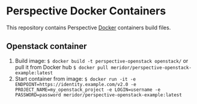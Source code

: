 # Perspective Docker Containers
This repository contains Perspective [Docker](http://docker.com/) containers build files.

## Openstack container
1. Build image: ```$ docker build -t perspective-openstack openstack/``` or pull it from Docker hub ```$ docker pull meridor/perspective-openstack-example:latest```
2. Start container from image: ```$ docker run -it -e ENDPOINT=https://identity.example.com/v2.0 -e PROJECT_NAME=my_openstack_project -e LOGIN=username -e PASSWORD=password meridor/perspective-openstack-example:latest```
